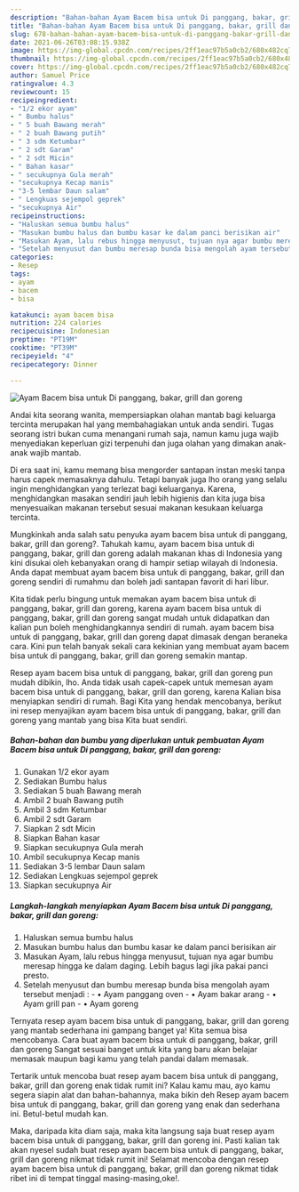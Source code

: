 ```yaml
---
description: "Bahan-bahan Ayam Bacem bisa untuk Di panggang, bakar, grill dan goreng yang nikmat dan Mudah Dibuat"
title: "Bahan-bahan Ayam Bacem bisa untuk Di panggang, bakar, grill dan goreng yang nikmat dan Mudah Dibuat"
slug: 678-bahan-bahan-ayam-bacem-bisa-untuk-di-panggang-bakar-grill-dan-goreng-yang-nikmat-dan-mudah-dibuat
date: 2021-06-26T03:08:15.938Z
image: https://img-global.cpcdn.com/recipes/2ff1eac97b5a0cb2/680x482cq70/ayam-bacem-bisa-untuk-di-panggang-bakar-grill-dan-goreng-foto-resep-utama.jpg
thumbnail: https://img-global.cpcdn.com/recipes/2ff1eac97b5a0cb2/680x482cq70/ayam-bacem-bisa-untuk-di-panggang-bakar-grill-dan-goreng-foto-resep-utama.jpg
cover: https://img-global.cpcdn.com/recipes/2ff1eac97b5a0cb2/680x482cq70/ayam-bacem-bisa-untuk-di-panggang-bakar-grill-dan-goreng-foto-resep-utama.jpg
author: Samuel Price
ratingvalue: 4.3
reviewcount: 15
recipeingredient:
- "1/2 ekor ayam"
- " Bumbu halus"
- " 5 buah Bawang merah"
- " 2 buah Bawang putih"
- " 3 sdm Ketumbar"
- " 2 sdt Garam"
- " 2 sdt Micin"
- " Bahan kasar"
- " secukupnya Gula merah"
- "secukupnya Kecap manis"
- "3-5 lembar Daun salam"
- " Lengkuas sejempol geprek"
- "secukupnya Air"
recipeinstructions:
- "Haluskan semua bumbu halus"
- "Masukan bumbu halus dan bumbu kasar ke dalam panci berisikan air"
- "Masukan Ayam, lalu rebus hingga menyusut, tujuan nya agar bumbu meresap hingga ke dalam daging. Lebih bagus lagi jika pakai panci presto."
- "Setelah menyusut dan bumbu meresap bunda bisa mengolah ayam tersebut menjadi :  • Ayam panggang oven • Ayam bakar arang • Ayam grill pan • Ayam goreng"
categories:
- Resep
tags:
- ayam
- bacem
- bisa

katakunci: ayam bacem bisa 
nutrition: 224 calories
recipecuisine: Indonesian
preptime: "PT19M"
cooktime: "PT39M"
recipeyield: "4"
recipecategory: Dinner

---
```



![Ayam Bacem bisa untuk Di panggang, bakar, grill dan goreng](https://img-global.cpcdn.com/recipes/2ff1eac97b5a0cb2/680x482cq70/ayam-bacem-bisa-untuk-di-panggang-bakar-grill-dan-goreng-foto-resep-utama.jpg)

Andai kita seorang wanita, mempersiapkan olahan mantab bagi keluarga tercinta merupakan hal yang membahagiakan untuk anda sendiri. Tugas seorang istri bukan cuma menangani rumah saja, namun kamu juga wajib menyediakan keperluan gizi terpenuhi dan juga olahan yang dimakan anak-anak wajib mantab.

Di era  saat ini, kamu memang bisa mengorder santapan instan meski tanpa harus capek memasaknya dahulu. Tetapi banyak juga lho orang yang selalu ingin menghidangkan yang terlezat bagi keluarganya. Karena, menghidangkan masakan sendiri jauh lebih higienis dan kita juga bisa menyesuaikan makanan tersebut sesuai makanan kesukaan keluarga tercinta. 



Mungkinkah anda salah satu penyuka ayam bacem bisa untuk di panggang, bakar, grill dan goreng?. Tahukah kamu, ayam bacem bisa untuk di panggang, bakar, grill dan goreng adalah makanan khas di Indonesia yang kini disukai oleh kebanyakan orang di hampir setiap wilayah di Indonesia. Anda dapat membuat ayam bacem bisa untuk di panggang, bakar, grill dan goreng sendiri di rumahmu dan boleh jadi santapan favorit di hari libur.

Kita tidak perlu bingung untuk memakan ayam bacem bisa untuk di panggang, bakar, grill dan goreng, karena ayam bacem bisa untuk di panggang, bakar, grill dan goreng sangat mudah untuk didapatkan dan kalian pun boleh menghidangkannya sendiri di rumah. ayam bacem bisa untuk di panggang, bakar, grill dan goreng dapat dimasak dengan beraneka cara. Kini pun telah banyak sekali cara kekinian yang membuat ayam bacem bisa untuk di panggang, bakar, grill dan goreng semakin mantap.

Resep ayam bacem bisa untuk di panggang, bakar, grill dan goreng pun mudah dibikin, lho. Anda tidak usah capek-capek untuk memesan ayam bacem bisa untuk di panggang, bakar, grill dan goreng, karena Kalian bisa menyiapkan sendiri di rumah. Bagi Kita yang hendak mencobanya, berikut ini resep menyajikan ayam bacem bisa untuk di panggang, bakar, grill dan goreng yang mantab yang bisa Kita buat sendiri.

<!--inarticleads1-->

##### Bahan-bahan dan bumbu yang diperlukan untuk pembuatan Ayam Bacem bisa untuk Di panggang, bakar, grill dan goreng:

1. Gunakan 1/2 ekor ayam
1. Sediakan  Bumbu halus
1. Sediakan  5 buah Bawang merah
1. Ambil  2 buah Bawang putih
1. Ambil  3 sdm Ketumbar
1. Ambil  2 sdt Garam
1. Siapkan  2 sdt Micin
1. Siapkan  Bahan kasar
1. Siapkan  secukupnya Gula merah
1. Ambil secukupnya Kecap manis
1. Sediakan 3-5 lembar Daun salam
1. Sediakan  Lengkuas sejempol geprek
1. Siapkan secukupnya Air




<!--inarticleads2-->

##### Langkah-langkah menyiapkan Ayam Bacem bisa untuk Di panggang, bakar, grill dan goreng:

1. Haluskan semua bumbu halus
1. Masukan bumbu halus dan bumbu kasar ke dalam panci berisikan air
1. Masukan Ayam, lalu rebus hingga menyusut, tujuan nya agar bumbu meresap hingga ke dalam daging. Lebih bagus lagi jika pakai panci presto.
1. Setelah menyusut dan bumbu meresap bunda bisa mengolah ayam tersebut menjadi :  - • Ayam panggang oven - • Ayam bakar arang - • Ayam grill pan - • Ayam goreng




Ternyata resep ayam bacem bisa untuk di panggang, bakar, grill dan goreng yang mantab sederhana ini gampang banget ya! Kita semua bisa mencobanya. Cara buat ayam bacem bisa untuk di panggang, bakar, grill dan goreng Sangat sesuai banget untuk kita yang baru akan belajar memasak maupun bagi kamu yang telah pandai dalam memasak.

Tertarik untuk mencoba buat resep ayam bacem bisa untuk di panggang, bakar, grill dan goreng enak tidak rumit ini? Kalau kamu mau, ayo kamu segera siapin alat dan bahan-bahannya, maka bikin deh Resep ayam bacem bisa untuk di panggang, bakar, grill dan goreng yang enak dan sederhana ini. Betul-betul mudah kan. 

Maka, daripada kita diam saja, maka kita langsung saja buat resep ayam bacem bisa untuk di panggang, bakar, grill dan goreng ini. Pasti kalian tak akan nyesel sudah buat resep ayam bacem bisa untuk di panggang, bakar, grill dan goreng nikmat tidak rumit ini! Selamat mencoba dengan resep ayam bacem bisa untuk di panggang, bakar, grill dan goreng nikmat tidak ribet ini di tempat tinggal masing-masing,oke!.

